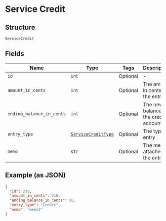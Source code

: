 
# Service Credit

## Structure

`ServiceCredit`

## Fields

| Name | Type | Tags | Description |
|  --- | --- | --- | --- |
| `id` | `int` | Optional | - |
| `amount_in_cents` | `int` | Optional | The amount in cents of the entry |
| `ending_balance_in_cents` | `int` | Optional | The new balance for the credit account |
| `entry_type` | [`ServiceCreditType`](../../doc/models/service-credit-type.md) | Optional | The type of entry |
| `memo` | `str` | Optional | The memo attached to the entry |

## Example (as JSON)

```json
{
  "id": 216,
  "amount_in_cents": 210,
  "ending_balance_in_cents": 86,
  "entry_type": "Credit",
  "memo": "memo2"
}
```

